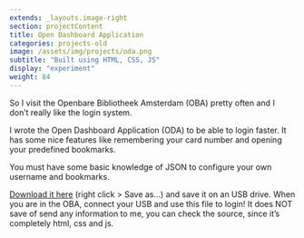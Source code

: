 ```yaml
---
extends: _layouts.image-right
section: projectContent
title: Open Dashboard Application
categories: projects-old
image: /assets/img/projects/oda.png
subtitle: "Built using HTML, CSS, JS"
display: "experiment"
weight: 84
---
```



So I visit the Openbare Bibliotheek Amsterdam (OBA) pretty often and I don’t really like the login system.

I wrote the Open Dashboard Application (ODA) to be able to login faster. It has some nice features like remembering your card number and opening your predefined bookmarks.

You must have some basic knowledge of JSON to configure your own username and bookmarks.

[Download it here](https://projects.thomasdeluca.nl/ODA.html) (right click > Save as…) and save it on an USB drive. When you are in the OBA, connect your USB and use this file to login! It does NOT save of send any information to me, you can check the source, since it’s completely html, css and js.
